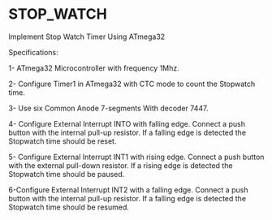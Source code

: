 # STOP_WATCH
Implement Stop Watch Timer Using ATmega32

Specifications:

1- ATmega32 Microcontroller with frequency 1Mhz.

2- Configure Timer1 in ATmega32 with CTC mode to count the Stopwatch time.

3- Use six Common Anode 7-segments With decoder 7447.

4- Configure External Interrupt INTO with falling edge. Connect a push button with the internal pull-up resistor. If a falling edge is detected the Stopwatch time should be reset.

5- Configure External Interrupt INT1 with rising edge. Connect a push button with the external pull-down resistor. If a rising edge is detected the Stopwatch time should be paused.

6-Configure External Interrupt INT2 with a falling edge. Connect a push button with the internal pull-up resistor. If a falling edge is detected the Stopwatch time should be resumed.
